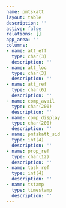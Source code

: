 ```yaml
---
name: pmtskatt
layout: table
description: ''
active: false
relations: []
app_area: ''
columns:
- name: att_eff
  type: char(3)
  description: ''
- name: att_loc
  type: char(3)
  description: ''
- name: att_ref
  type: char(6)
  description: ''
- name: comp_avail
  type: char(200)
  description: ''
- name: comp_display
  type: char(200)
  description: ''
- name: pmtskatt_sid
  type: int(4)
  description: ''
- name: prop_ref
  type: char(12)
  description: ''
- name: task_ref
  type: int(4)
  description: ''
- name: tstamp
  type: timestamp
  description: ''
---
```


